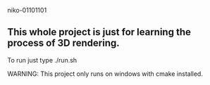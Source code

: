 niko-01101101

This whole project is just for learning the process of 3D rendering.
---------------------------------------------------------------------
To run just type ./run.sh

WARNING: This project only runs on windows with cmake installed.
